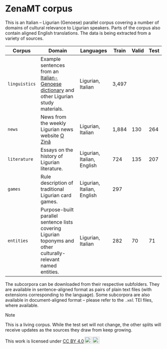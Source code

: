 # ZenaMT corpus

This is an Italian – Ligurian (Genoese) parallel corpus covering a number of domains of cultural relevance to Ligurian speakers. Parts of the corpus also contain aligned English translations. The data is being extracted from a variety of sources.

| Corpus        | Domain | Languages | Train | Valid | Test |
|---------------|--------|-----------|-------|-------|------|
| `linguistics` | Example sentences from an [Italian-Genoese dictionary](https://conseggio-ligure.org/en/dictionary/deize/) and other Ligurian study materials. | Ligurian, Italian | 3,497 |
| `news`        | News from the weekly Ligurian news website [O Zinâ](https://www.ozina.org) | Ligurian, Italian | 1,884 | 130 | 264 |
| `literature`  | Essays on the history of Ligurian literature. | Ligurian, Italian, English | 724 | 135 | 207 |
| `games`       | Rule description of traditional Ligurian card games. | Ligurian, Italian, English | 297 | | |
| `entities`    | Purpose-built parallel sentence lists covering Ligurian toponyms and other culturally-relevant named entities. | Ligurian, Italian | 282 | 70 | 71 |

The subcorpora can be downloaded from their respective subfolders. They are available in sentence-aligned format as pairs of plain text files (with extensions corresponding to the language). Some subcorpora are also available in document-aligned format – please refer to the `.xml` TEI files, where available.

> [!NOTE]
> This is a living corpus. While the test set will not change, the other splits will receive updates as the sources they draw from keep growing.

<p xmlns:cc="http://creativecommons.org/ns#" >This work is licensed under <a href="http://creativecommons.org/licenses/by/4.0/?ref=chooser-v1" target="_blank" rel="license noopener noreferrer" style="display:inline-block;">CC BY 4.0<img style="height:22px!important;margin-left:3px;vertical-align:text-bottom;" src="https://mirrors.creativecommons.org/presskit/icons/cc.svg?ref=chooser-v1"><img style="height:22px!important;margin-left:3px;vertical-align:text-bottom;" src="https://mirrors.creativecommons.org/presskit/icons/by.svg?ref=chooser-v1"></a></p>
